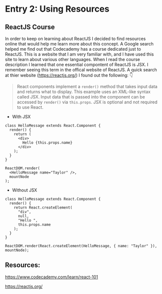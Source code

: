 # Entry 2: Using Resources

## ReactJS Course
In order to keep on learning about ReactJS I decided to find resources online that would help me learn more about this concept. A Google search helped me find out that Codecademy has a course dedicated just to ReactJS. This is a website that I am very familiar with, and I have used this site to learn about various other languages. When I read the course description I learned that one essential compontent of ReactJS is JSX. I remember seeing this term in the offical website of ReactJS. A quick search at thier website (https://reactjs.org/) I found out the following: 👇

> React components implement a `render()` method that takes input data and returns what to display. This example uses an XML-like syntax called JSX. Input data that is passed into the component can be accessed by `render()` via `this.props`. JSX is optional and not required to use React.

* With JSX
```
class HelloMessage extends React.Component {
  render() {
    return (
      <div>
        Hello {this.props.name}
      </div>
    );
  }
}

ReactDOM.render(
  <HelloMessage name="Taylor" />,
  mountNode
);
```
* Without JSX
```
class HelloMessage extends React.Component {
  render() {
    return React.createElement(
      "div",
      null,
      "Hello ",
      this.props.name
    );
  }
}

ReactDOM.render(React.createElement(HelloMessage, { name: "Taylor" }), mountNode);
```
## Resources:
https://www.codecademy.com/learn/react-101

https://reactjs.org/